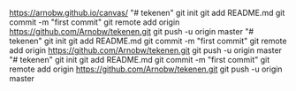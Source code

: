 https://arnobw.github.io/canvas/
"# tekenen"  git init git add README.md git commit -m "first commit" git remote add origin https://github.com/Arnobw/tekenen.git git push -u origin master
"# tekenen"  git init git add README.md git commit -m "first commit" git remote add origin https://github.com/Arnobw/tekenen.git git push -u origin master
"# tekenen"  git init git add README.md git commit -m "first commit" git remote add origin https://github.com/Arnobw/tekenen.git git push -u origin master
